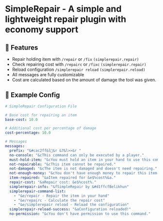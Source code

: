 
# SimpleRepair - A simple and lightweight repair plugin with economy support

## 🔮 Features

- Repair holding item with `/repair` or `/fix` `(simplerepair.repair)`
- Check repairing cost with `/repairc` or `/fixc` `(simplerepair.repair)`
- Reload configuration `/simplerepair reload` `(simplerepair.reload)`
- All messages are fully customizable
- Cost are calculated based on the amount of damage the tool was given.

## 📄 Example Config

```yaml
# SimpleRepair Configuration File

# Base cost for repairing an item
base-cost: 10.0

# Additional cost per percentage of damage
cost-percentage: 10.0

# Messages
messages:
  prefix: "&#cac2ff&l🧰&r &7&l>>&r "
  no-console: "&cThis command can only be executed by a player."
  must-hold-item: "&cYou must hold an item in your hand to use this command."
  not-repairable: "&cThis item cannot be repaired."
  not-damaged: "&cThe item is not damaged and doesn't need repairing."
  not-enough-money: "&cYou don't have enough money to repair this item."
  item-repaired: "&aItem repaired for &e$%cost%&a."
  repair-cost: "&aRepair cost: &e$%cost%."
  simplerepair-info: "&fSimpleRepair by &#d1ffcfBelikhun"
  simplerepair-command-list: 
    - "&e/repair - Repair the item in your hand"
    - "&e/repairc - Calculate the repair cost"
    - "&e/simplerepair reload - Reload the configuration"
  simplerepair-reload-success: "&aConfiguration reloaded!"
  no-permission: "&cYou don't have permission to use this command."
```
